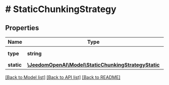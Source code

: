 # # StaticChunkingStrategy

## Properties

Name | Type | Description | Notes
------------ | ------------- | ------------- | -------------
**type** | **string** | Always &#x60;static&#x60;. |
**static** | [**\JeedomOpenAI\Model\StaticChunkingStrategyStatic**](StaticChunkingStrategyStatic.md) |  |

[[Back to Model list]](../../README.md#models) [[Back to API list]](../../README.md#endpoints) [[Back to README]](../../README.md)
